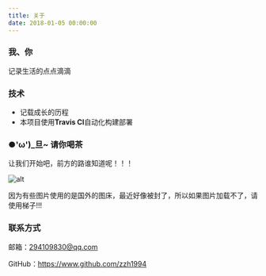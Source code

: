 ```yaml
---
title: 关于
date: 2018-01-05 00:00:00
---
```

### 我、你

记录生活的点点滴滴

### 技术

- 记载成长的历程
- 本项目使用**Travis CI**自动化构建部署

### ●'ω')_旦~ 请你喝茶
让我们开始吧，前方的路谁知道呢！！！

![alt](https://s2.ax1x.com/2020/02/26/3UMr01.jpg)

因为有些图片使用的是国外的图床，最近好像被封了，所以如果图片加载不了，请使用梯子!!!

### 联系方式
邮箱：294109830@qq.com

GitHub：https://www.github.com/zzh1994

[comment]: <> (GitHub可视化：https://sourcerer.io/zzh1994)

[comment]: <> (bilibili：http://t.cn/A6AwU8Xx)

[comment]: <> (简历：[个人简历]&#40;http://134.175.35.133:9001&#41;)

